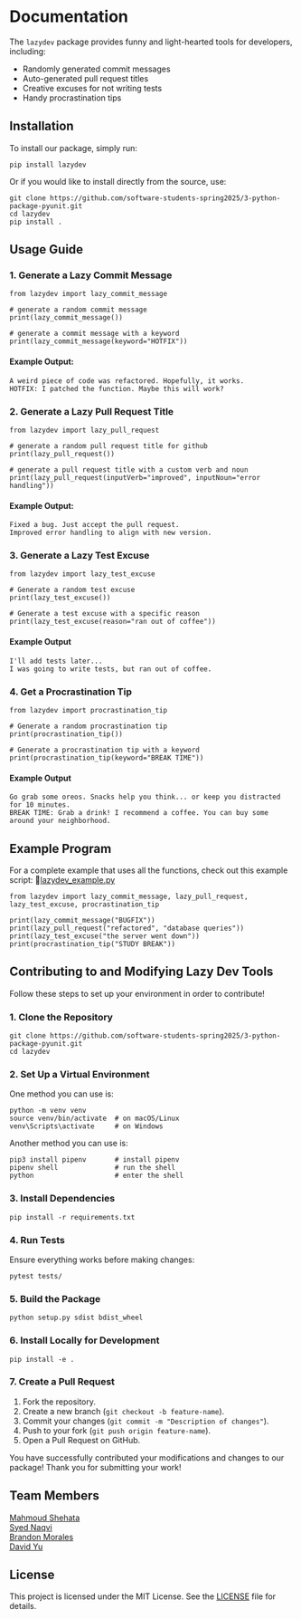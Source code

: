 # Documentation

The `lazydev` package provides funny and light-hearted tools for developers, including:

- Randomly generated commit messages
- Auto-generated pull request titles
- Creative excuses for not writing tests
- Handy procrastination tips

## Installation
To install our package, simply run:
```
pip install lazydev
```
Or if you would like to install directly from the source, use:
```
git clone https://github.com/software-students-spring2025/3-python-package-pyunit.git
cd lazydev
pip install .
```

## Usage Guide

### 1. Generate a Lazy Commit Message
```
from lazydev import lazy_commit_message

# generate a random commit message
print(lazy_commit_message())

# generate a commit message with a keyword
print(lazy_commit_message(keyword="HOTFIX"))
```
#### Example Output:
```
A weird piece of code was refactored. Hopefully, it works.
HOTFIX: I patched the function. Maybe this will work?
```

### 2. Generate a Lazy Pull Request Title
```
from lazydev import lazy_pull_request

# generate a random pull request title for github
print(lazy_pull_request())

# generate a pull request title with a custom verb and noun
print(lazy_pull_request(inputVerb="improved", inputNoun="error handling"))
```

#### Example Output:
```
Fixed a bug. Just accept the pull request.
Improved error handling to align with new version.
```

### 3. Generate a Lazy Test Excuse
```
from lazydev import lazy_test_excuse

# Generate a random test excuse
print(lazy_test_excuse())

# Generate a test excuse with a specific reason
print(lazy_test_excuse(reason="ran out of coffee"))
```

#### Example Output
```
I'll add tests later...
I was going to write tests, but ran out of coffee.
```

### 4. Get a Procrastination Tip
```
from lazydev import procrastination_tip

# Generate a random procrastination tip
print(procrastination_tip())

# Generate a procrastination tip with a keyword
print(procrastination_tip(keyword="BREAK TIME"))
```

#### Example Output
```
Go grab some oreos. Snacks help you think... or keep you distracted for 10 minutes.
BREAK TIME: Grab a drink! I recommend a coffee. You can buy some around your neighborhood.
```

## Example Program
For a complete example that uses all the functions, check out this example script: 🔗[lazydev_example.py]("https://github.com/software-students-spring2025/3-python-package-pyunit/blob/main/lazydev_example")
```
from lazydev import lazy_commit_message, lazy_pull_request, lazy_test_excuse, procrastination_tip

print(lazy_commit_message("BUGFIX"))
print(lazy_pull_request("refactored", "database queries"))
print(lazy_test_excuse("the server went down"))
print(procrastination_tip("STUDY BREAK"))
```
## Contributing to and Modifying Lazy Dev Tools

Follow these steps to set up your environment in order to contribute!

### 1. Clone the Repository
```
git clone https://github.com/software-students-spring2025/3-python-package-pyunit.git
cd lazydev
```

### 2. Set Up a Virtual Environment
One method you can use is:
```
python -m venv venv
source venv/bin/activate  # on macOS/Linux
venv\Scripts\activate     # on Windows
```
Another method you can use is:
```
pip3 install pipenv       # install pipenv
pipenv shell              # run the shell
python                    # enter the shell
```

### 3. Install Dependencies
```
pip install -r requirements.txt
```

### 4. Run Tests
Ensure everything works before making changes:
```
pytest tests/
```

### 5. Build the Package
```
python setup.py sdist bdist_wheel
```

### 6. Install Locally for Development
```
pip install -e .
```

### 7. Create a Pull Request
1. Fork the repository.
2. Create a new branch (`git checkout -b feature-name`).
3. Commit your changes (`git commit -m "Description of changes"`).
4. Push to your fork (`git push origin feature-name`).
5. Open a Pull Request on GitHub.

You have successfully contributed your modifications and changes to our package! Thank you for submitting your work!

## Team Members
[Mahmoud Shehata]("https://github.com/MahmoudS1201") <br /> 
[Syed Naqvi]("https://github.com/syed1naqvi") <br />
[Brandon Morales]("https://github.com/BAMOEQ") <br />
[David Yu]("https://github.com/DavidYu00")

## License
This project is licensed under the MIT License. See the [LICENSE]("https://github.com/software-students-spring2025/3-python-package-pyunit/blob/main/LICENSE") file for details.
